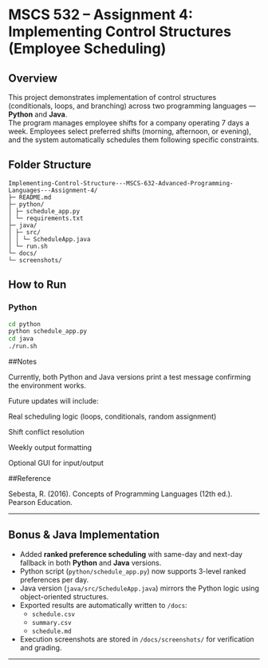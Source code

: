 # MSCS 532 – Assignment 4: Implementing Control Structures (Employee Scheduling)

## Overview
This project demonstrates implementation of control structures (conditionals, loops, and branching) across two programming languages — **Python** and **Java**.  
The program manages employee shifts for a company operating 7 days a week. Employees select preferred shifts (morning, afternoon, or evening), and the system automatically schedules them following specific constraints.

## Folder Structure
```
Implementing-Control-Structure---MSCS-632-Advanced-Programming-Languages---Assignment-4/
├─ README.md
├─ python/
│ ├─ schedule_app.py
│ └─ requirements.txt
├─ java/
│ ├─ src/
│ │ └─ ScheduleApp.java
│ └─ run.sh
└─ docs/
└─ screenshots/
```
## How to Run

### Python
```bash
cd python
python schedule_app.py
cd java
./run.sh
```
##Notes

Currently, both Python and Java versions print a test message confirming the environment works.

Future updates will include:

Real scheduling logic (loops, conditionals, random assignment)

Shift conflict resolution

Weekly output formatting

Optional GUI for input/output

##Reference

Sebesta, R. (2016). Concepts of Programming Languages (12th ed.). Pearson Education.

---

## Bonus & Java Implementation

- Added **ranked preference scheduling** with same-day and next-day fallback in both **Python** and **Java** versions.  
- Python script (`python/schedule_app.py`) now supports 3-level ranked preferences per day.  
- Java version (`java/src/ScheduleApp.java`) mirrors the Python logic using object-oriented structures.  
- Exported results are automatically written to `/docs`:
  - `schedule.csv`
  - `summary.csv`
  - `schedule.md`
- Execution screenshots are stored in `/docs/screenshots/` for verification and grading.

---
